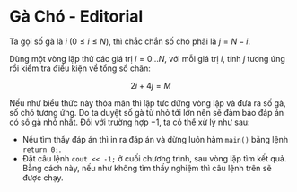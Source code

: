 # Gà Chó - Editorial

Ta gọi số gà là $i \ (0 \le i \le N),$ thì chắc chắn số chó phải là $j = N - i$.

Dùng một vòng lặp thử các giá trị $i = 0...N,$ với mỗi giá trị $i,$ tính $j$ tương ứng rồi kiểm tra điều kiện về tổng số chân:

$$2i + 4j = M$$

Nếu như biểu thức này thỏa mãn thì lập tức dừng vòng lặp và đưa ra số gà, số chó tương ứng. Do ta duyệt số gà từ nhỏ tới lớn nên sẽ đảm bảo đáp án có số gà nhỏ nhất. Đối với trường hợp $-1,$ ta có thể xử lý như sau:

- Nếu tìm thấy đáp án thì in ra đáp án và dừng luôn hàm `main()` bằng lệnh `return 0;`.
- Đặt câu lệnh `cout << -1;` ở cuối chương trình, sau vòng lặp tìm kết quả. Bằng cách này, nếu như không tìm thấy nghiệm thì câu lệnh trên sẽ được chạy. 
